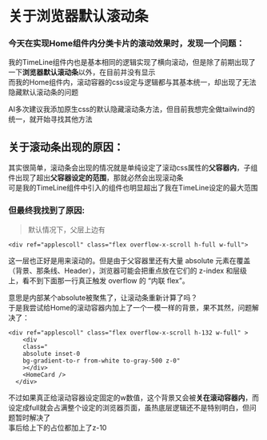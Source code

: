 # 关于浏览器默认滚动条  

### 今天在实现Home组件内分类卡片的滚动效果时，发现一个问题：  
我的TimeLine组件内也是基本相同的逻辑实现了横向滚动，但是除了前期出现了一下**浏览器默认滚动条**以外，在目前并没有显示  
而我的Home组件内，滚动容器的css设定与逻辑都与其基本统一，却出现了无法隐藏默认滚动条的问题  
  
AI多次建议我添加原生css的默认隐藏滚动条方法，但目前我想完全做tailwind的统一，就开始寻找其他方法
  
## 关于滚动条出现的原因：  
其实很简单，滚动条会出现的情况就是单纯设定了滚动css属性的**父容器内**，子组件出现了超出**父容器设定的范围**，那就必然会出现滚动条  
可是我的TimeLine组件中引入的<Minicard />组件也明显超出了我在TimeLine设定的最大范围  
  
### 但最终我找到了原因:
> 默认情况下，父层上边有 
```vue
<div ref="applescoll" class="flex overflow-x-scroll h-full w-full">
```
这一层也正好是用来滚动的。但是由于父容器里还有大量 absolute 元素在覆盖（背景、那条线、Header），浏览器可能会把重点放在它们的 z-index 和层级上，看不到下面那一行真正触发 overflow 的 “内联 flex”。  
  
意思是内部某个absolute被聚焦了，让滚动条重新计算了吗？  
于是我尝试给Home的滚动容器内加上了一个一模一样的背景，果不其然，问题解决了：
```vue
<div ref="applescoll" class="flex overflow-x-scroll h-132 w-full" >
    <div
    class="
    absolute inset-0 
    bg-gradient-to-r from-white to-gray-500 z-0"
    ></div>
    <HomeCard />
  </div>
```  
不过如果真正给滚动容器设定固定的w数值，这个背景又会被**关在滚动容器内**，而设定成full就会占满整个设定的浏览器页面，虽热底层逻辑还不是特别明白，但问题暂时解决了  
事后给上下的占位都加上了z-10